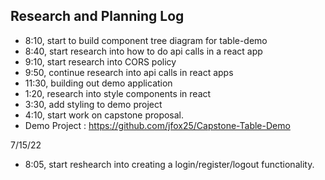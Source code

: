 ## Research and Planning Log
* 8:10, start to build component tree diagram for table-demo
* 8:40, start research into how to do api calls in a react app
* 9:10, start research into CORS policy
* 9:50, continue research into api calls in react apps
* 11:30, building out demo application
* 1:20, research into style components in react
* 3:30, add styling to demo project
* 4:10, start work on capstone proposal. 
* Demo Project : https://github.com/jfox25/Capstone-Table-Demo

7/15/22
* 8:05, start reshearch into creating a login/register/logout functionality. 
